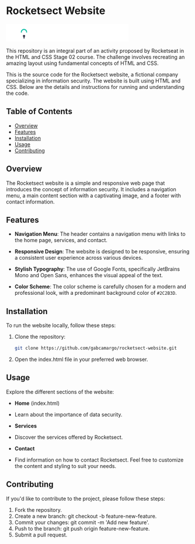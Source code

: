 # Rocketsect Website

![Rocketsect Logo](imagens/logo.svg)

This repository is an integral part of an activity proposed by Rocketseat in the HTML and CSS Stage 02 course. The challenge involves recreating an amazing layout using fundamental concepts of HTML and CSS.

This is the source code for the Rocketsect website, a fictional company specializing in information security. The website is built using HTML and CSS. Below are the details and instructions for running and understanding the code.

## Table of Contents

- [Overview](#overview)
- [Features](#features)
- [Installation](#installation)
- [Usage](#usage)
- [Contributing](#contributing)

## Overview

The Rocketsect website is a simple and responsive web page that introduces the concept of information security. It includes a navigation menu, a main content section with a captivating image, and a footer with contact information.

## Features

- **Navigation Menu**: The header contains a navigation menu with links to the home page, services, and contact.

- **Responsive Design**: The website is designed to be responsive, ensuring a consistent user experience across various devices.

- **Stylish Typography**: The use of Google Fonts, specifically JetBrains Mono and Open Sans, enhances the visual appeal of the text.

- **Color Scheme**: The color scheme is carefully chosen for a modern and professional look, with a predominant background color of `#2C2B3D`.

## Installation

To run the website locally, follow these steps:

1. Clone the repository:

   ```bash
   git clone https://github.com/gabcamargo/rocketsect-website.git

2. Open the index.html file in your preferred web browser.

## Usage

Explore the different sections of the website:

- **Home** (index.html)
- Learn about the importance of data security.

- **Services**
- Discover the services offered by Rocketsect.

- **Contact**
- Find information on how to contact Rocketsect.
Feel free to customize the content and styling to suit your needs.

## Contributing

If you'd like to contribute to the project, please follow these steps:

1. Fork the repository.
2. Create a new branch: git checkout -b feature-new-feature.
3. Commit your changes: git commit -m 'Add new feature'.
4. Push to the branch: git push origin feature-new-feature.
5. Submit a pull request.